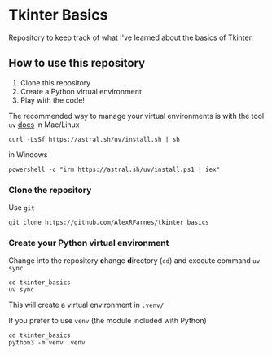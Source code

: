 # Tkinter Basics

Repository to keep track of what I've learned about the basics of Tkinter.

## How to use this repository

1. Clone this repository
2. Create a Python virtual environment
3. Play with the code!

The recommended way to manage your virtual environments is with the tool `uv` [docs](https://docs.astral.sh/uv/)
in Mac/Linux

```shell
curl -LsSf https://astral.sh/uv/install.sh | sh
```

in Windows

```shell
powershell -c "irm https://astral.sh/uv/install.ps1 | iex"
```

### Clone the repository

Use `git`

```shell
git clone https://github.com/AlexRFarnes/tkinter_basics
```

### Create your Python virtual environment

Change into the repository **c**hange **d**irectory (`cd`) and execute command `uv sync`

```shell
cd tkinter_basics
uv sync
```

This will create a virtual environment in `.venv/`

If you prefer to use `venv` (the module included with Python)

```shell
cd tkinter_basics
python3 -m venv .venv
```
